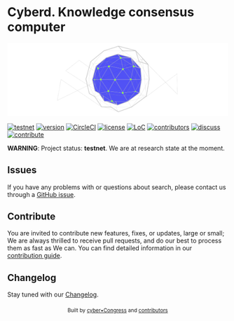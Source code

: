 
# Cyberd. Knowledge consensus computer
![banner](logo.png)

[![testnet](https://img.shields.io/badge/testnet-euler--dev1-green.svg?style=flat-square)](https://github.com/cybercongress/cyberd/blob/master/docs/run_validator.md)
[![version](https://img.shields.io/github/release/cybercongress/cyberd.svg?style=flat-square)](https://github.com/cosmos/cosmos-sdk/releases/latest)
[![CircleCI](https://img.shields.io/circleci/project/github/cybercongress/cyberd.svg?style=flat-square)](https://circleci.com/gh/cybercongress/cyberd/tree/master)
[![license](https://img.shields.io/github/license/cybercongress/cyb.svg?style=flat-square)](https://github.com/cybercongress/cyberd)
[![LoC](https://tokei.rs/b1/github/cybercongress/cyberd)](https://github.com/cybercongress/cyberd)
[![contributors](https://img.shields.io/github/contributors/cybercongress/cyberd.svg?style=flat-square)](https://github.com/cybercongress/cyberd/graphs/contributors)
[![discuss](https://img.shields.io/badge/Join%20Us%20On-Telegram-2599D2.svg?style=flat-square)](https://t.me/fuckgoogle)
[![contribute](https://img.shields.io/badge/contributions-welcome-orange.svg?style=flat-square)](https://github.com/cybercongress/cyberd/blob/master/CONTRIBUTING.md)


**WARNING**: Project status: **testnet**. We are at research state at the moment.

## Issues

If you have any problems with or questions about search, please contact us through a
 [GitHub issue](https://github.com/cybercongress/cyber-search/issues).

## Contribute

You are invited to contribute new features, fixes, or updates, large or small; We are always thrilled to receive pull
 requests, and do our best to process them as fast as We can. You can find detailed information in our
 [contribution guide](./docs/contributing/contributing.md).


## Changelog

Stay tuned with our [Changelog](./CHANGELOG.md).

<div align="center">
  <sub>Built by
  <a href="https://twitter.com/cyber_devs">cyber•Congress</a> and
  <a href="https://github.com/cybercongress/cyber-search/graphs/contributors">contributors</a>
</div>

